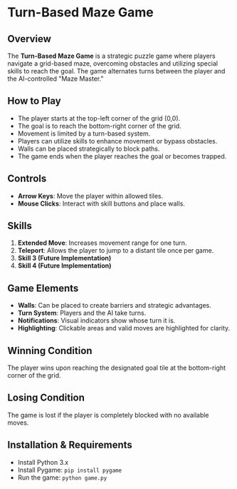 # Turn-Based Maze Game

## Overview
The **Turn-Based Maze Game** is a strategic puzzle game where players navigate a grid-based maze, overcoming obstacles and utilizing special skills to reach the goal. The game alternates turns between the player and the AI-controlled "Maze Master."

## How to Play
- The player starts at the top-left corner of the grid (0,0).
- The goal is to reach the bottom-right corner of the grid.
- Movement is limited by a turn-based system.
- Players can utilize skills to enhance movement or bypass obstacles.
- Walls can be placed strategically to block paths.
- The game ends when the player reaches the goal or becomes trapped.

## Controls
- **Arrow Keys**: Move the player within allowed tiles.
- **Mouse Clicks**: Interact with skill buttons and place walls.

## Skills
1. **Extended Move**: Increases movement range for one turn.
2. **Teleport**: Allows the player to jump to a distant tile once per game.
3. **Skill 3 (Future Implementation)**
4. **Skill 4 (Future Implementation)**

## Game Elements
- **Walls**: Can be placed to create barriers and strategic advantages.
- **Turn System**: Players and the AI take turns.
- **Notifications**: Visual indicators show whose turn it is.
- **Highlighting**: Clickable areas and valid moves are highlighted for clarity.

## Winning Condition
The player wins upon reaching the designated goal tile at the bottom-right corner of the grid.

## Losing Condition
The game is lost if the player is completely blocked with no available moves.

## Installation & Requirements
- Install Python 3.x
- Install Pygame: `pip install pygame`
- Run the game: `python game.py`